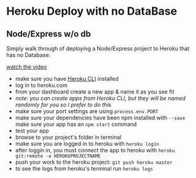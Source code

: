 Heroku Deploy with no DataBase
===

Node/Express w/o db
---

Simply walk through of deploying a Node/Express project to Heroku that has no Database:

[watch the video](https://drive.google.com/open?id=0B4chxONqp0heemVzZkFVUFcxbE0)

- make sure you have [Heroku CLI](https://devcenter.heroku.com/articles/heroku-cli) installed
- log in to heroku.com
- from your dashboard create a new app & name it as you see fit
- *note: you can create apps from Heroku CLI, but they will be named randomly for you so I prefer to do this*
- make sure your port settings are using ```process.env.PORT```
- make sure your dependencies have been npm installed with ```--save```
make sure your app has an ```npm start``` command
- test your app
- browse to your project's folder in terminal
- make sure you are logged in to heroku with ```heroku login```
- after loggin in, you must connect the app to heroku with ```heroku git:remote -a HEROKUPROJECTNAME```
- push your work to the heroku project: ```git push heroku master```
- to see the logs from heroku's terminal run ```heroku logs```
